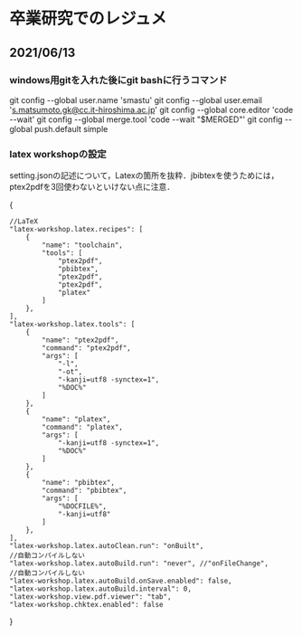 # 卒業研究でのレジュメ

## 2021/06/13

### windows用gitを入れた後にgit bashに行うコマンド

git config --global user.name 'smastu'
git config --global user.email 's.matsumoto.gk@cc.it-hiroshima.ac.jp'
git config --global core.editor 'code --wait'
git config --global merge.tool 'code --wait "$MERGED"'
git config --global push.default simple

### latex workshopの設定

setting.jsonの記述について，Latexの箇所を抜粋．jbibtexを使うためには，ptex2pdfを3回使わないといけない点に注意．

{

    //LaTeX
    "latex-workshop.latex.recipes": [
        {
            "name": "toolchain",
            "tools": [
                "ptex2pdf",
                "pbibtex",
                "ptex2pdf",
                "ptex2pdf",
                "platex"
            ]
        },
    ],
    "latex-workshop.latex.tools": [
        {
            "name": "ptex2pdf",
            "command": "ptex2pdf",
            "args": [
                "-l",
                "-ot",
                "-kanji=utf8 -synctex=1",
                "%DOC%"
            ]
        },
        {
            "name": "platex",
            "command": "platex",
            "args": [
                "-kanji=utf8 -synctex=1",
                "%DOC%"
            ]
        },
        {
            "name": "pbibtex",
            "command": "pbibtex",
            "args": [
                "%DOCFILE%",
                "-kanji=utf8"
            ]
        },        
    ],
    "latex-workshop.latex.autoClean.run": "onBuilt",
    //自動コンパイルしない
    "latex-workshop.latex.autoBuild.run": "never", //"onFileChange",
    //自動コンパイルしない
    "latex-workshop.latex.autoBuild.onSave.enabled": false,
    "latex-workshop.latex.autoBuild.interval": 0,
    "latex-workshop.view.pdf.viewer": "tab",
    "latex-workshop.chktex.enabled": false
}
